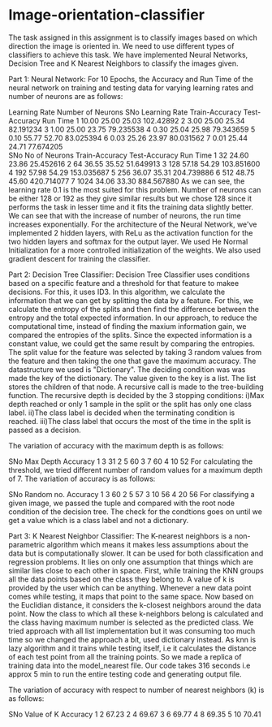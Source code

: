 # Image-orientation-classifier

The task assigned in this assignment is to classify images based on which direction the image is oriented in. We need to use different types of classifiers to achieve this task. We have implemented Neural Networks, Decision Tree and K Nearest Neighbors to classify the images given.

Part 1: Neural Network:
For 10 Epochs, the Accuracy and Run Time of the neural network on training and testing data for varying learning rates and number of neurons are as follows:

Learning Rate	Number of Neurons
SNo	Learning Rate	Train-Accuracy	Test-Accuracy	Run Time
1	10.00	25.00	25.03	102.42892
2	3.00	25.00	25.34	82.191234
3	1.00	25.00	23.75	79.235538
4	0.30	25.04	25.98	79.343659
5	0.10	55.77	52.70	83.025394
6	0.03	25.26	23.97	80.031562
7	0.01	25.44	24.71	77.674205	
SNo	No of Neurons	Train-Accuracy	Test-Accuracy	Run Time
1	32	24.60	23.86	25.452616
2	64	36.55	35.52	51.649913
3	128	57.18	54.29	103.851600
4	192	57.98	54.29	153.035687
5	256	36.07	35.31	204.739886
6	512	48.75	45.60	420.714077
7	1024	34.06	33.30	884.567880
As we can see, the learning rate 0.1 is the most suited for this problem. Number of neurons can be either 128 or 192 as they give similar results but we chose 128 since it performs the task in lesser time and it fits the training data slightly better. We can see that with the increase of number of neurons, the run time increases exponentially.
For the architecture of the Neural Network, we've implemented 2 hidden layers, with ReLu as the activation function for the two hidden layers and softmax for the output layer. We used He Normal Initialization for a more controlled initialization of the weights. We also used gradient descent for training the classifier.

Part 2: Decision Tree Classifier:
Decision Tree Classifier uses conditions based on a specific feature and a threshold for that feature to makee decisions. For this, it uses ID3. In this algorithm, we calculate the information that we can get by splitting the data by a feature. For this, we calculate the entropy of the splits and then find the difference between the entropy and the total expected information. In our approach, to reduce the computational time, instead of finding the maxium information gain, we compared the entropies of the splits. Since the expected information is a constant value, we could get the same result by comparing the entropies. The split value for the feature was selected by taking 3 random values from the feature and then taking the one that gave the maximum accuracy. The datastructure we used is "Dictionary". The deciding condition was was made the key of the dictionary. The value given to the key is a list. The list stores the children of that node. A recursive call is made to the tree-building function. The recursive depth is decided by the 3 stopping conditions: i)Max depth reached or only 1 sample in the split or the split has only one class label. ii)The class label is decided when the terminating condition is reached. iii)The class label that occurs the most of the time in the split is passed as a decision.

The variation of accuracy with the maximum depth is as follows:

SNo	Max Depth	Accuracy
1	3	31
2	5	60
3	7	60
4	10	52
For calculating the threshold, we tried different number of random values for a maximum depth of 7. The variation of accuracy is as follows:

SNo	Random no.	Accuracy
1	3	60
2	5	57
3	10	56
4	20	56
For classifying a given image, we passed the tuple and compared with the root node condition of the decision tree. The check for the condtions goes on until we get a value which is a class label and not a dictionary.

Part 3: K Nearest Neighbor Classifier:
The K-nearest neighbors is a non-parametric algorithm which means it makes less assumptions about the data but is computationally slower. It can be used for both classification and regression problems. It lies on only one assumption that things which are similar lies close to each other in space. First, while training the KNN groups all the data points based on the class they belong to. A value of k is provided by the user which can be anything. Whenever a new data point comes while testing, it maps that point to the same space. Now based on the Euclidian distance, it considers the k-closest neighbors around the data point. Now the class to which all these k-neighbors belong is calculated and the class having maximum number is selected as the predicted class. We tried approach with all list implementation but it was consuming too much time so we changed the approach a bit, used dictionary instead. As knn is lazy algorithm and it trains while testing itself, i.e it calculates the distance of each test point from all the training points. So we made a replica of training data into the model_nearest file. Our code takes 316 seconds i.e approx 5 min to run the entire testing code and generating output file.

The variation of accuracy with respect to number of nearest neighbors (k) is as follows:

SNo	Value of K	Accuracy
1	2	67.23
2	4	69.67
3	6	69.77
4	8	69.35
5	10	70.41

